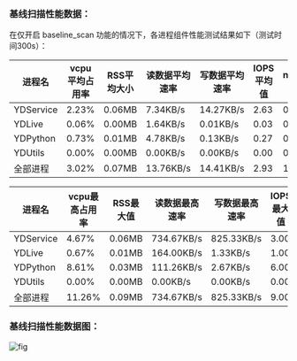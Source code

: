 ### 基线扫描性能数据：

在仅开启 baseline_scan 功能的情况下，各进程组件性能测试结果如下（测试时间300s）：

| 进程名 | vcpu平均占用率 | RSS平均大小 | 读数据平均速率 | 写数据平均速率 | IOPS平均值 | network_io平均值 
| --- | --- | --- | --- | --- | --- | --- |
| YDService | 2.23% | 0.06MB | 7.34KB/s | 14.27KB/s | 2.63 | 0.93 
| YDLive | 0.06% | 0.00MB | 1.64KB/s | 0.01KB/s | 0.03 | 0.10 
| YDPython | 0.73% | 0.01MB | 4.78KB/s | 0.13KB/s | 0.27 | 0.00 
| YDUtils | 0.00% | 0.00MB | 0.00KB/s | 0.00KB/s | 0.00 | 0.00 
| 全部进程 | 3.02% | 0.07MB | 13.76KB/s | 14.41KB/s | 2.93 | 1.03 

| 进程名 | vcpu最高占用率 | RSS最大值 | 读数据最高速率 | 写数据最高速率 | IOPS最大值 | network_io最大值 
| --- | --- | --- | --- | --- | --- | --- |
| YDService | 4.67% | 0.06MB | 734.67KB/s | 825.33KB/s | 3.00 | 12.00 
| YDLive | 0.67% | 0.01MB | 164.00KB/s | 1.33KB/s | 1.00 | 3.00 
| YDPython | 8.61% | 0.03MB | 111.26KB/s | 2.67KB/s | 6.00 | 0.00 
| YDUtils | 0.00% | 0.00MB | 0.00KB/s | 0.00KB/s | 0.00 | 0.00 
| 全部进程 | 11.26% | 0.09MB | 734.67KB/s | 825.33KB/s | 9.00 | 12.00 
### 基线扫描性能数据图：

![fig](E:\Project\Python_project\graduation_project\PF_test\tencent_pf_test\tencent\baseline_scan.png)
